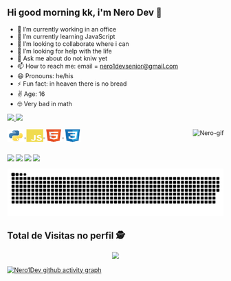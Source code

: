 ## Hi good morning kk, i'm Nero Dev 👋

- 🔭 I’m currently working in an office
- 🌱 I’m currently learning JavaScript
- 👯 I’m looking to collaborate where i can
- 🤔 I’m looking for help with the life
- 💬 Ask me about do not kniw yet
- 📫 How to reach me: email = nero1devsenior@gmail.com
- 😄 Pronouns: he/his
- ⚡ Fun fact: in heaven there is no bread
- ✌ Age: 16
- 🤓 Very bad in math

<div>
  <a href="https://github.com/Nero1Dev">
  <img height="180em" src="https://github-readme-stats.vercel.app/api?username=Nero1Dev&show_icons=true&theme=dark&include_all_commits=true&count_private=true"/>
  <img height="180em" src="https://github-readme-stats.vercel.app/api/top-langs/?username=Nero1Dev&layout=compact&langs_count=7&theme=dark"/>
</div>
<div style="display: inline_block"><br>
  <img align="center" alt="Nero-Python" height="30" width="40" src="https://raw.githubusercontent.com/devicons/devicon/master/icons/python/python-original.svg">
  <img align="center" alt="Nero-Js" height="30" width="40" src="https://raw.githubusercontent.com/devicons/devicon/master/icons/javascript/javascript-plain.svg">
  <img align="center" alt="Nero-HTML" height="30" width="40" src="https://raw.githubusercontent.com/devicons/devicon/master/icons/html5/html5-original.svg">
  <img align="center" alt="Nero-CSS" height="30" width="40" src="https://raw.githubusercontent.com/devicons/devicon/master/icons/css3/css3-original.svg">
  <img align="right" alt="Nero-gif" src="https://cdn.discordapp.com/attachments/622060877956513792/870462420592783360/gifgit.gif">
</div>
  
  ##
 
<div>
  <a href="https://www.youtube.com/channel/UCp5ROxcyHHJ2ctHHx2eeQPQ" target="_blank"><img src="https://img.shields.io/badge/YouTube-FF0000?style=for-the-badge&logo=youtube&logoColor=white" target="_blank"></a>
  <a href="https://www.instagram.com/nero1dev/" target="_blank"><img src="https://img.shields.io/badge/-Instagram-%23E4405F?style=for-the-badge&logo=instagram&logoColor=white" target="_blank"></a>
 <a href="https://discord.gg/QhWVrdqKtz" target="_blank"><img src="https://img.shields.io/badge/Discord-7289DA?style=for-the-badge&logo=discord&logoColor=white" target="_blank"></a> 
  <a href = "mailto:nero1devsenior@gmail.com"><img src="https://img.shields.io/badge/-Gmail-%23333?style=for-the-badge&logo=gmail&logoColor=white" target="_blank"></a>

  ![Snake animation](https://github.com/Nero1Dev/Nero1Dev/blob/output/github-contribution-grid-snake.svg)
  
<div>
  
<div>
  <p align="center"> 

 ## Total de Visitas no perfil :detective: <br>
 <p align="center"> 
   <img alingn="center" src="https://profile-counter.glitch.me/Nero1Dev/count.svg" />
 </p>

</p>
<div>
  
[![Nero1Dev github activity graph](https://activity-graph.herokuapp.com/graph?username=Nero1Dev&theme=react-dark)](https://github.com/aryasoni98/github-readme-activity-graph)
